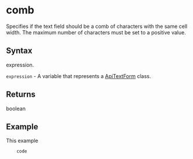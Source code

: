 # comb

Specifies if the text field should be a comb of characters with the same cell width. The maximum number of characters must be set to a positive value.

## Syntax

expression.

`expression` - A variable that represents a [ApiTextForm](../ApiTextForm.md) class.

## Returns

boolean

## Example

This example

```javascript
	code
```